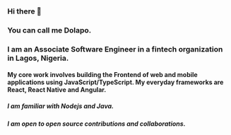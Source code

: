 ### Hi there 👋

### You can call me Dolapo.

### I am an Associate Software Engineer in a fintech organization in Lagos, Nigeria.

#### My core work involves building the Frontend of web and mobile applications using JavaScript/TypeScript. My everyday frameworks are React, React Native and Angular.

##### I am familiar with Nodejs and Java.

##### I am open to open source contributions and collaborations.
<!--
**Adezayn/Adezayn** is a ✨ _special_ ✨ repository because its `README.md` (this file) appears on your GitHub profile.

Here are some ideas to get you started:

- 🔭 I’m currently working on ...
- 🌱 I’m currently learning ...
- 👯 I’m looking to collaborate on ...
- 🤔 I’m looking for help with ...
- 💬 Ask me about ...
- 📫 How to reach me: ...
- 😄 Pronouns: ...
- ⚡ Fun fact: ...
-->
